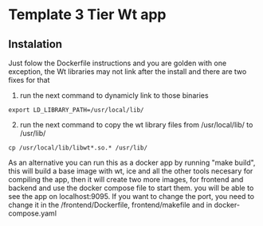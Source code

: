 # Template 3 Tier Wt app 

## Instalation

Just folow the Dockerfile instructions and you are golden with one exception, the Wt libraries may not link after the install and there are two fixes for that
1. run the next command to dynamicly link to those binaries 
~~~
export LD_LIBRARY_PATH=/usr/local/lib/
~~~
2. run the next command to copy the wt library files from /usr/local/lib/ to /usr/lib/
~~~ 
cp /usr/local/lib/libwt*.so.* /usr/lib/
~~~

As an alternative you can run this as a docker app by running "make build", this will build a base image with wt, ice and all the other tools necesary for compiling the app, then it will create two more images, for frontend and backend and use the docker compose file to start them. you will be able to see the app on localhost:9095. If you want to change the port, you need to change it in the /frontend/Dockerfile, frontend/makefile and in docker-compose.yaml




